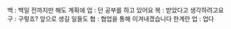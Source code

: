 백 : 백일 전까지만 해도 계획에
업 : 던 공부를 하고 있어요
복 : 받았다고 생각하려고요
구 : 구렇죠? 앞으로 생길 일들도
협 : 협업을 통해 이겨내겠습니다 한계란
업 : 업다